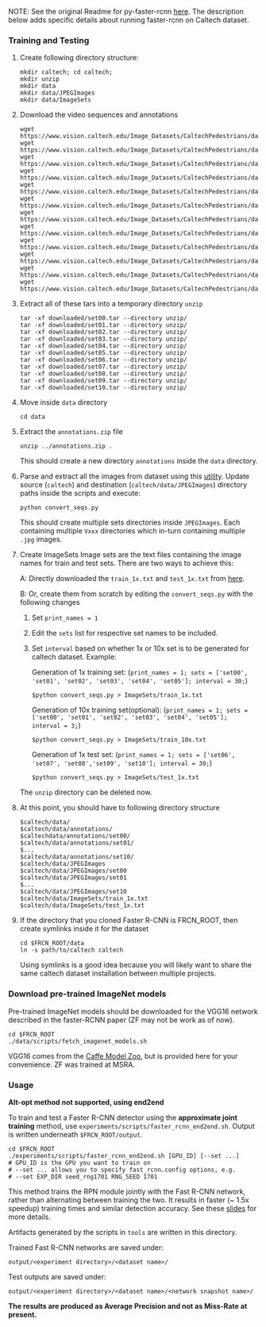 NOTE: See the original Readme for py-faster-rcnn [here](https://github.com/rbgirshick/py-faster-rcnn). The description below adds specific details about running faster-rcnn on Caltech dataset.

### Training and Testing
1. Create following directory structure:
 	```Shell
 	mkdir caltech; cd caltech;
 	mkdir unzip
 	mkdir data
 	mkdir data/JPEGImages
 	mkdir data/ImageSets
	```
	
2. Download the video sequences and annotations

	```Shell
	wget https://www.vision.caltech.edu/Image_Datasets/CaltechPedestrians/datasets/USA/set00.tar
	wget https://www.vision.caltech.edu/Image_Datasets/CaltechPedestrians/datasets/USA/set01.tar
	wget https://www.vision.caltech.edu/Image_Datasets/CaltechPedestrians/datasets/USA/set02.tar
	wget https://www.vision.caltech.edu/Image_Datasets/CaltechPedestrians/datasets/USA/set03.tar
	wget https://www.vision.caltech.edu/Image_Datasets/CaltechPedestrians/datasets/USA/set04.tar
	wget https://www.vision.caltech.edu/Image_Datasets/CaltechPedestrians/datasets/USA/set05.tar
	wget https://www.vision.caltech.edu/Image_Datasets/CaltechPedestrians/datasets/USA/set06.tar
	wget https://www.vision.caltech.edu/Image_Datasets/CaltechPedestrians/datasets/USA/set07.tar
	wget https://www.vision.caltech.edu/Image_Datasets/CaltechPedestrians/datasets/USA/set08.tar
	wget https://www.vision.caltech.edu/Image_Datasets/CaltechPedestrians/datasets/USA/set09.tar
	wget https://www.vision.caltech.edu/Image_Datasets/CaltechPedestrians/datasets/USA/set10.tar
	wget https://www.vision.caltech.edu/Image_Datasets/CaltechPedestrians/datasets/USA/annotations.zip
	```
	
3. Extract all of these tars into a temporary directory `unzip`
	```Shell
	tar -xf downloaded/set00.tar --directory unzip/
	tar -xf downloaded/set01.tar --directory unzip/
	tar -xf downloaded/set02.tar --directory unzip/
	tar -xf downloaded/set03.tar --directory unzip/
	tar -xf downloaded/set04.tar --directory unzip/
	tar -xf downloaded/set05.tar --directory unzip/
	tar -xf downloaded/set06.tar --directory unzip/
	tar -xf downloaded/set07.tar --directory unzip/
	tar -xf downloaded/set08.tar --directory unzip/
	tar -xf downloaded/set09.tar --directory unzip/
	tar -xf downloaded/set10.tar --directory unzip/
	```
	
4. Move inside `data` directory
	```Shell
	cd data
	```	    
	
5. Extract the `annotations.zip` file
	```Shell
	unzip ../annotations.zip .
	```	
	This should create a new directory `annotations` inside the `data` directory.
	
6. Parse and extract all the images from dataset using this [utility](https://github.com/govindnh4cl/caltech-pedestrian-dataset-converter).
Update source (`caltech`) and destination (`caltech/data/JPEGImages`) directory paths inside the scripts and execute:
	```Shell
	python convert_seqs.py
	```	
	This should create multiple sets directories inside `JPEGImages`. Each containing multiple `Vxxx` directories which in-turn containing multiple `.jpg` images.
	
7. Create ImageSets
Image sets are the text files containing the image names for train and test sets. There are two ways to achieve this:

    A: Directly downloaded the `train_1x.txt` and `test_1x.txt` from [here](https://github.com/govindnh4cl/caltech-pedestrian-dataset-converter/tree/master/dump/ImageSets).

    B: Or, create them from scratch by editing the `convert_seqs.py` with the following changes
    1. Set `print_names = 1`
    2. Edit the `sets` list for respective set names to be included.
    3. Set `interval` based on whether 1x or 10x set is to be generated for caltech dataset.
    Example:
    
    	Generation of 1x training set:
    	(`print_names = 1; sets = ['set00', 'set01', 'set02', 'set03', 'set04', 'set05']; interval = 30;`)
    	```Shell
      	$python convert_seqs.py > ImageSets/train_1x.txt
    	```
    
        Generation of 10x training set(optional):
    	(`print_names = 1; sets = ['set00', 'set01', 'set02', 'set03', 'set04', 'set05']; interval = 3;`)
    	```Shell
      	$python convert_seqs.py > ImageSets/train_10x.txt
    	```	
    	
        Generation of 1x test set:
    	(`print_names = 1; sets = ['set06', 'set07', 'set08','set09', 'set10']; interval = 30;`)
    	```Shell
      	$python convert_seqs.py > ImageSets/test_1x.txt	
    	```
        
    The `unzip` directory can be deleted now.
	
8. At this point, you should have to following directory structure
	```Shell
  	$caltech/data/
  	$caltech/data/annotations/
	$caltechdata/annotations/set00/
	$caltech/data/annotations/set01/
	$...
	$caltech/data/annotations/set10/
  	$caltech/data/JPEGImages
	$caltech/data/JPEGImages/set00
	$caltech/data/JPEGImages/set01
	$...
	$caltech/data/JPEGImages/set10
  	$caltech/data/ImageSets/train_1x.txt
	$caltech/data/ImageSets/test_1x.txt
    ```
	
9. If the directory that you cloned Faster R-CNN is FRCN_ROOT, then create symlinks inside it for the dataset
	```Shell
    cd $FRCN_ROOT/data
    ln -s path/to/caltech caltech
    ```
    Using symlinks is a good idea because you will likely want to share the same caltech dataset installation between multiple projects.

### Download pre-trained ImageNet models

Pre-trained ImageNet models should be downloaded for the VGG16 network described in the faster-RCNN paper (ZF may not be work as of now).

```Shell
cd $FRCN_ROOT
./data/scripts/fetch_imagenet_models.sh
```
VGG16 comes from the [Caffe Model Zoo](https://github.com/BVLC/caffe/wiki/Model-Zoo), but is provided here for your convenience.
ZF was trained at MSRA.

### Usage

**Alt-opt method not supported, using end2end**

To train and test a Faster R-CNN detector using the **approximate joint training** method, use `experiments/scripts/faster_rcnn_end2end.sh`.
Output is written underneath `$FRCN_ROOT/output`.

```Shell
cd $FRCN_ROOT
./experiments/scripts/faster_rcnn_end2end.sh [GPU_ID] [--set ...]
# GPU_ID is the GPU you want to train on
# --set ... allows you to specify fast_rcnn.config options, e.g.
# --set EXP_DIR seed_rng1701 RNG_SEED 1701
```

This method trains the RPN module jointly with the Fast R-CNN network, rather than alternating between training the two. It results in faster (~ 1.5x speedup) training times and similar detection accuracy. See these [slides](https://www.dropbox.com/s/xtr4yd4i5e0vw8g/iccv15_tutorial_training_rbg.pdf?dl=0) for more details.

Artifacts generated by the scripts in `tools` are written in this directory.

Trained Fast R-CNN networks are saved under:

```
output/<experiment directory>/<dataset name>/
```

Test outputs are saved under:

```
output/<experiment directory>/<dataset name>/<network snapshot name>/
```

**The results are produced as Average Precision and not as Miss-Rate at present.**